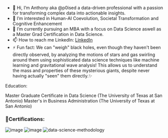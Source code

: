 - 👋 Hi, I’m Anthony aka @p0ised a data-driven professional with a passion for transforming complex data into actionable insights.
- 👀 I’m interested in Human-AI Coevolution, Societal Transformation and Cognitive Enhancement
- 🌱 I’m currently pursuing an MBA with a focus on Data Science aswell as a Master Grad Certification in Data Science.
- 📫 How to reach me LinkedIn:  [LinkedIn](https://www.linkedin.com/in/anthony-ramirez32/)
- ⚡ Fun fact:  We can "weigh" black holes, even though they haven't been directly observed, by analyzing the motions of stars and gas swirling around them using sophisticated data science techniques like machine learning and gravitational wave analysis! This allows us to understand the mass and properties of these mysterious giants, despite never having actually "seen" them directly.✨

Education:

Master Graduate Certificate in Data Science (The University of Texas at San Antonio)
Master's in Business Administration (The University of Texas at San Antonio)
<!---
p0ised/p0ised is a ✨ special ✨ repository because its `README.md` (this file) appears on your GitHub profile.
You can click the Preview link to take a look at your changes.
--->







### 🏅Certifications:

![image](https://github.com/p0ised/p0ised/assets/138183884/9a0e4119-59ca-422c-bcca-f5e678190069)
![image](https://github.com/p0ised/p0ised/assets/138183884/1410547e-77a7-43c8-9101-24e25fa71903)
![data-science-methodology](https://github.com/p0ised/p0ised/assets/138183884/8fabda7c-c800-4e82-8830-d31cde002f4c)

